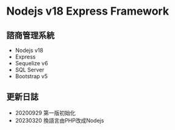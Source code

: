 # Nodejs v18 Express Framework

## 諮商管理系統
- Nodejs v18
- Express 
- Sequelize v6
- SQL Server
- Bootstrap v5

## 更新日誌
- 20200929 第一版初始化
- 20230320 換語言由PHP改成Nodejs